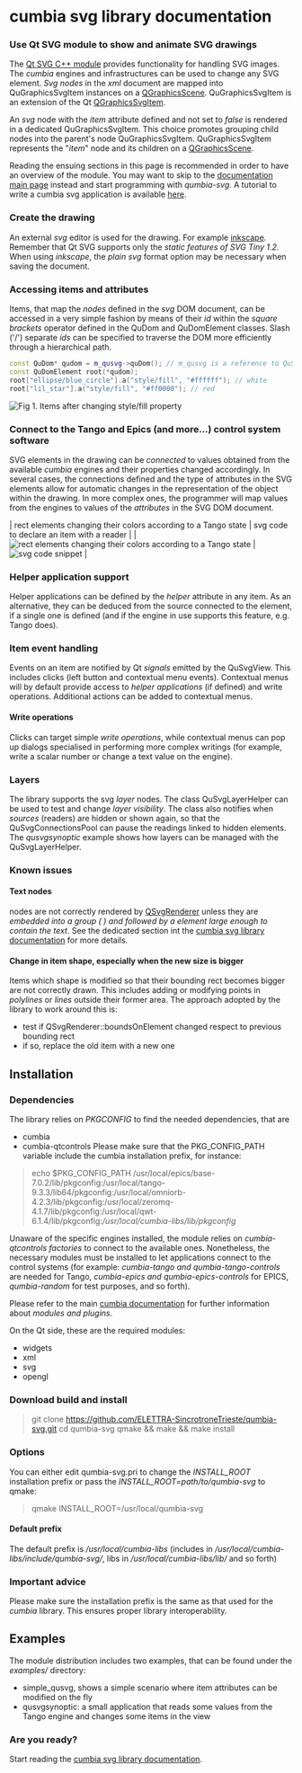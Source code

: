 # cumbia svg library documentation

### Use Qt SVG module to show and animate SVG drawings
The <a href="https://doc.qt.io/qt-5/qtsvg-module.html">Qt SVG C++ module</a> provides functionality for handling SVG images. The *cumbia* engines and
infrastructures can be used to change any SVG element. *Svg nodes* in the *xml* document are mapped into QuGraphicsSvgItem instances on a 
<a href="https://doc.qt.io/qt-5/qgraphicsscene.html">QGraphicsScene</a>.
QuGraphicsSvgItem is an extension of the Qt <a href="https://doc.qt.io/qt-5/qgraphicssvgitem.html">QGraphicsSvgItem</a>.


An *svg* node with the *item* attribute defined and not set to *false* is
rendered in a dedicated QuGraphicsSvgItem. This choice promotes grouping child nodes into the parent's node QuGraphicsSvgItem.
QuGraphicsSvgItem represents the "*item*" node and its children on a <a href="https://doc.qt.io/qt-5/qgraphicsscene.html">QGraphicsScene</a>.

Reading the ensuing sections in this page is recommended in order to have an overview of the module. You may want to skip 
to the <a href="html/index.html" title="qumbia-svg doc">documentation main page</a> instead and start programming with *qumbia-svg*.
A tutorial to write a cumbia svg application is available <a href="html/tutorial_write_app.html">here</a>.

### Create the drawing
An external *svg* editor is used for the drawing. For example <a href="https://inkscape.org/">inkscape</a>.
Remember that Qt SVG supports only the *static features of SVG Tiny 1.2*. When using *inkscape*, the
*plain svg* format option may be necessary when saving the document.

### Accessing items and attributes
Items, that map the *nodes* defined in the *svg* DOM document, can be
accessed in a very simple fashion by means of their *id* within the *square brackets* operator
defined in the QuDom and QuDomElement classes. Slash ('/') separate *ids* can be
specified to traverse the DOM more efficiently through a hierarchical path.

```cpp
const QuDom* qudom = m_qusvg->quDom(); // m_qusvg is a reference to QuSvg
const QuDomElement root(*qudom);
root["ellipse/blue_circle"].a("style/fill", "#ffffff"); // white
root["lil_star"].a("style/fill", "#ff0000"); // red
```

![Fig 1. Items after changing style/fill property](screenshots/svg_circle_attributes_access.png "Fig 1. Items after changing style/fill property")


### Connect to the Tango and Epics (and more...) control system software
SVG elements in the drawing can be *connected* to values obtained from the available *cumbia* engines and their properties changed accordingly.
In several cases, the connections defined and the type of attributes in the SVG elements allow for automatic changes in the representation of 
the object within the drawing. In more complex ones, the programmer will map values from the engines to values of the *attributes* in the SVG
DOM document.

| rect elements changing their colors according to a Tango state  | svg code to declare an item with a reader                     |
| ![rect elements changing their colors according to a Tango state](screenshots/svg_demo.gif) | ![svg code snippet](screenshots/svg_read_src.png) |


### Helper application support
Helper applications can be defined by the *helper* attribute in any item. As an alternative, they can be deduced from the source connected to the element, if 
a single one is defined (and if the engine in use supports this feature, e.g. Tango does).


### Item event handling
Events on an item are notified by Qt *signals* emitted by the QuSvgView. This includes clicks
(left button and contextual menu events). Contextual
menus will by default provide access to *helper applications* (if defined) and
write operations.
Additional actions can be added to contextual menus.

#### Write operations
Clicks can target simple *write operations*, while contextual
menus can pop up dialogs specialised in performing more complex writings
(for example, write a scalar number or change a text value on the engine).


### Layers
The library supports the svg *layer* nodes. The class QuSvgLayerHelper can be used
to test and change *layer visibility*. The class also notifies when *sources*
(readers) are hidden or shown again, so that the QuSvgConnectionsPool can pause the
readings linked to hidden elements. The *qusvgsynoptic* example shows how layers can
be managed with the QuSvgLayerHelper.

### Known issues

#### Text nodes
<text> nodes are not correctly rendered by <a href="https://doc.qt.io/qt-5/qsvgrenderer.html">QSvgRenderer</a> unless they are *embedded into a group ( <g> ) and 
followed by a <rect> element large enough to contain the text*. See the dedicated section int the <a href="html/index.html">cumbia svg library documentation</a>
for more details.

#### Change in item shape, especially when the new size is bigger
Items which shape is modified so that their bounding rect becomes bigger are not correctly drawn.
This includes adding or modifying points in *polylines* or *lines* outside their former
area. The approach adopted by the library to work around this is:
- test if QSvgRenderer::boundsOnElement changed respect to previous bounding rect
- if so, replace the old item with a new one

## Installation

### Dependencies

The library relies on *PKGCONFIG* to find the needed dependencies, that are
- cumbia
- cumbia-qtcontrols
Please make sure that the PKG_CONFIG_PATH variable include the cumbia installation prefix, for instance:

> echo $PKG_CONFIG_PATH 
> /usr/local/epics/base-7.0.2/lib/pkgconfig:/usr/local/tango-9.3.3/lib64/pkgconfig:/usr/local/omniorb-4.2.3/lib/pkgconfig:/usr/local/zeromq-4.1.7/lib/pkgconfig:/usr/local/qwt-6.1.4/lib/pkgconfig:*/usr/local/cumbia-libs/lib/pkgconfig*

Unaware of the specific engines installed, the module relies on *cumbia-qtcontrols factories* to connect to the available ones. 
Nonetheless, the necessary modules must be installed to let applications connect to the control systems (for example: *cumbia-tango and qumbia-tango-controls* are needed 
for Tango, *cumbia-epics and qumbia-epics-controls* for EPICS, *qumbia-random* for test purposes, and so forth).

Please refer to the main <a href="https://elettra-sincrotronetrieste.github.io/cumbia-libs/">cumbia documentation</a> for further information about *modules and plugins*.

On the Qt side, these are the required modules:
- widgets
- xml
- svg
- opengl

### Download build and install

> git clone https://github.com/ELETTRA-SincrotroneTrieste/qumbia-svg.git
> cd qumbia-svg
> qmake && make && make install

### Options
You can either edit qumbia-svg.pri to change the *INSTALL_ROOT* installation prefix or pass the *INSTALL_ROOT=path/to/qumbia-svg* to qmake:

> qmake INSTALL_ROOT=/usr/local/qumbia-svg

#### Default prefix

The default prefix is */usr/local/cumbia-libs* (includes in */usr/local/cumbia-libs/include/qumbia-svg/*, libs in */usr/local/cumbia-libs/lib/* and so forth)

### Important advice

Please make sure the installation prefix is the same as that used for the *cumbia* library. This ensures proper library interoperability.

## Examples

The module distribution includes two examples, that can be found under the *examples/* directory:
- simple_qusvg, shows a simple scenario where item attributes can be modified on the fly
- qusvgsynoptic: a small application that reads some values from the Tango engine and changes some items in the view

### Are you ready?
 
Start reading the <a href="html/index.html">cumbia svg library documentation</a>.



